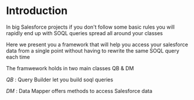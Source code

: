 # Introduction

In big Salesforce projects if you don't follow some basic rules you will rapidly end up with SOQL queries spread all around your classes

Here we present you a framework that will help you access your salesforce data from a single point without having to rewrite the same SOQL query each time

The framwework holds in two main classes QB & DM

*QB* : Query Builder let you build soql queries 

*DM* : Data Mapper offers methods to access Salesforce data
